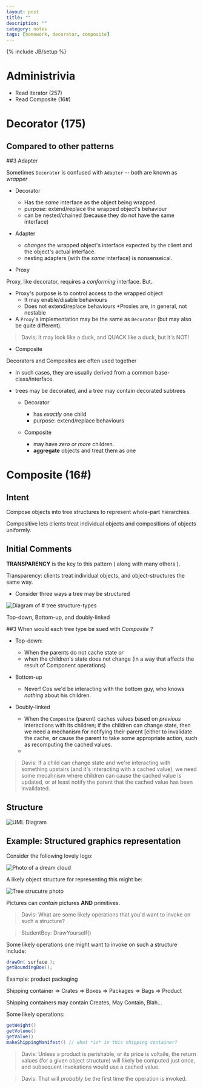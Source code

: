 ```yaml
---
layout: post
title: ""
description: ""
category: notes
tags: [homework, decorator, composite]
---
```

{% include JB/setup %}

# Administrivia

* Read iterator (257)
* Read Composite (16#)

# Decorator (175)

## Compared to other patterns

##3 Adapter

Sometimes `Decorator` is confused with `Adapter` -- both are known as *wrapper*

* Decorator
  * Has the *same* interface as the object being wrapped.
  * purpose: extend/replace the wrapped object's behaviour
  * can be nested/chained (because they do not have the same interface)

* Adapter
  * *changes* the wrapped object's interface expected by the client and the object's actual interface.
  * nesting adapters (with the *same* interface) is nonsenseical.

* Proxy

 Proxy, like decorator, requires a *conforming* interface. But..

* Proxy's purpose is to control access to the wrapped object
  * It may enable/disable behaviours
  * Does not extend/replace behaviours
*Proxies are, in general, not nestable
* A `Proxy`'s implementation may be the same as `Decorator` (but may also be quite different).

> Davis; It may look like a duck, and QUACK like a duck, but it's NOT!

* Composite

Decorators and Composites are often used together

* In such cases, they are usually derived from a common base-class/interface. 
* trees may be decorated, and a tree may contain decorated subtrees

  * Decorator
    * has *exactly* one child
    * purpose: extend/replace behaviours

  * Composite
    * may have *zero or more* children.
    * **aggregate** objects and treat them as one

# Composite (16#)

## Intent

Compose objects into tree structures to represent whole-part hierarchies.

Compositive lets clients treat individual objects and compositions of objects uniformly. 

## Initial Comments

__TRANSPARENCY__ is the key to this pattern ( along with many others ). 

Transparency: clients treat individual objects, and object-structures the same way.

* Consider three ways a tree may be structured

![Diagram of # tree structure-types]( INSERT_URL_HERE )

Top-down, Bottom-up, and doubly-linked

##3 When would each tree type be sued with _Composite_ ?

* Top-down:
  * When the parents do not cache state *or* 
  * when the children's state does not change (in a way that affects the result of Component operations)

* Bottom-up
  * Never! Cos we'd be interacting with the bottom guy, who knows *nothing* about his children.

* Doubly-linked
  * When the `Composite` (parent) caches values based on *previous* interactions with its children; if the children can change state, then we need a mechanism for notifying their parent [either to invalidate the cache, __or__ cause the parent to take some appropriate action, such as recomputing the cached values. 
  * 
> Davis: If a child can change state and we're interacting with something upstairs (and it's interacting with a cached value), we need some mecahnism where children can cause the cached value is updated, or at least notify the parent that the cached value has been invalidated. 

## Structure

![UML Diagram]()

## Example: Structured graphics representation

Consider the following lovely logo:

![Photo of a dream cloud]()

A likely object structure for representing this might be: 

![Tree strucutre photo]()

Pictures can *contain* pictures __AND__ primitives. 

> Davis: What are some likely operations that you'd want to invoke on such a structure?

> StudentBoy: DrawYourself()

Some likely operations one might want to invoke on such a structure include:

``` java
drawOn( surface );
getBoundingBox();
```

Example: product packaging

Shipping container => Crates => Boxes => Packages => Bags => Product

Shipping containers may contain Creates, May Contain, Blah...

Some likely operations: 

``` java
getWeight()
getVolume()
getValue()
makeShippingManifest() // what *is* in this shipping container?
```

> Davis: Unless a product is perishable, or its price is voltaile, the return values (for a given object structure) will likely be computed just once, and subsequent invokations would use a cached value. 

> Davis: That will *probably* be the first time the operation is invoked. 
